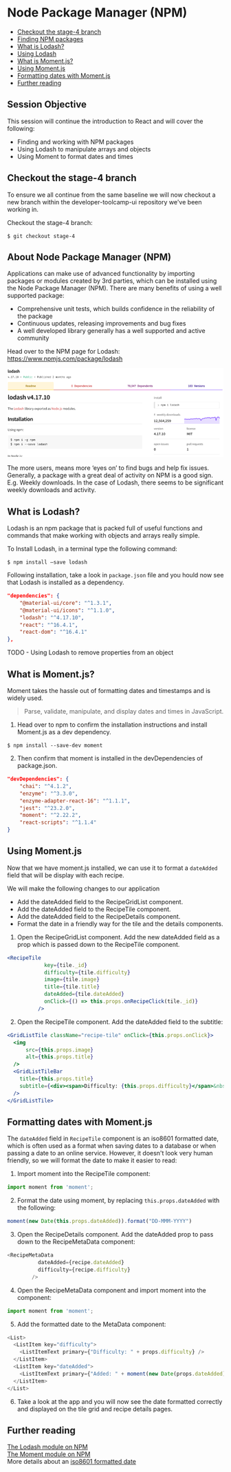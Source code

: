 # Node Package Manager (NPM)

* [Checkout the stage-4 branch](#stage-4)
* [Finding NPM packages](#npm)
* [What is Lodash?](#lodash)
* [Using Lodash](#usinglodash)
* [What is Moment.js?](#moment)
* [Using Moment.js](#usingmoment)
* [Formatting dates with Moment.js](#dateformatting)
* [Further reading](#further)

## Session Objective
This session will continue the introduction to React and will cover the following:

* Finding and working with NPM packages
* Using Lodash to manipulate arrays and objects
* Using Moment to format dates and times

<a name="stage-4"></a>
## Checkout the stage-4 branch
To ensure we all continue from the same baseline we will now checkout a new
branch within the developer-toolcamp-ui repository we've been working in.

Checkout the stage-4 branch:
```
$ git checkout stage-4
```

<a name="npm"></a>
## About Node Package Manager (NPM)
Applications can make use of advanced functionality by importing packages or modules created by 3rd parties, which can be installed using the Node Package Manager (NPM).  There are many benefits of using a well supported package:

* Comprehensive unit tests, which builds confidence in the reliability of the package
* Continuous updates, releasing improvements and bug fixes
* A well developed library generally has a well supported and active community

Head over to the NPM page for Lodash:
https://www.npmjs.com/package/lodash

<img src="./resources/session_07_lodash.png" alt="Lodash NPM page" />

The more users, means more ‘eyes on’ to find bugs and help fix issues. Generally, a package with a great deal of activity on NPM is a good sign.  E.g. Weekly downloads.  In the case of Lodash, there seems to be significant weekly downloads and activity.

<a name="lodash"></a>
## What is Lodash?

Lodash is an npm package that is packed full of useful functions and commands that make working with objects and arrays really simple.  

To Install Lodash, in a terminal type the following command:
```
$ npm install –save lodash
```

Following installation, take a look in `package.json` file and you hould now see that Lodash is installed as a dependency.
```json
"dependencies": {
    "@material-ui/core": "^1.3.1",
    "@material-ui/icons": "^1.1.0",
    "lodash": "^4.17.10",
    "react": "^16.4.1",
    "react-dom": "^16.4.1"
},
```

<a name="usinglodash"></a>
TODO - Using Lodash to remove properties from an object

<a name="whatismoment"></a>
## What is Moment.js?
Moment takes the hassle out of formatting dates and timestamps and is widely used.

> Parse, validate, manipulate, and display dates and times in JavaScript.

1. Head over to npm to confirm the installation instructions and install Moment.js as a dev dependency.
```
$ npm install --save-dev moment
```

2. Then confirm that moment is installed in the devDependencies of package.json.
```json
"devDependencies": {
    "chai": "^4.1.2",
    "enzyme": "^3.3.0",
    "enzyme-adapter-react-16": "^1.1.1",
    "jest": "^23.2.0",
    "moment": "^2.22.2",
    "react-scripts": "^1.1.4"
}
```

<a name="usingmoment"></a>
## Using Moment.js

Now that we have moment.js installed, we can use it to format a `dateAdded` field that will be display with each recipe.

We will make the following changes to our application
* Add the dateAdded field to the RecipeGridList component.
* Add the dateAdded field to the RecipeTile component.
* Add the dateAdded field to the RecipeDetails component.
* Format the date in a friendly way for the tile and the details components.

1. Open the RecipeGridList component.  Add the new dateAdded field as a prop which is passed down to the RecipeTile component.
```jsx
<RecipeTile
            key={tile._id}
            difficulty={tile.difficulty}
            image={tile.image}
            title={tile.title}
            dateAdded={tile.dateAdded}
            onClick={() => this.props.onRecipeClick(tile._id)}
          />
```

2. Open the RecipeTile component.  Add the dateAdded field to the subtitle:
```jsx
<GridListTile className="recipe-tile" onClick={this.props.onClick}>
  <img
      src={this.props.image}
      alt={this.props.title}
  />
  <GridListTileBar
    title={this.props.title}
    subtitle={<div><span>Difficulty: {this.props.difficulty}</span>&nbsp;&nbsp;<span>Date added: {this.props.dateAdded}</span></div>}
  />
</GridListTile>
```

<a name="dateformatting"></a>
## Formatting dates with Moment.js

The `dateAdded` field in `RecipeTile` component is an iso8601 formatted date, which is often used as a format when saving dates to a database or when passing a date to an online service.  However, it doesn't look very human friendly, so we will format the date to make it easier to read:

1. Import moment into the RecipeTile component:
```javascript
import moment from 'moment';
```

2. Format the date using moment, by replacing `this.props.dateAdded` with the following:

```javascript
moment(new Date(this.props.dateAdded)).format("DD-MMM-YYYY")
```

3. Open the RecipeDetails component.  Add the dateAdded prop to pass down to the RecipeMetaData component:
```javascript
<RecipeMetaData
          dateAdded={recipe.dateAdded}
          difficulty={recipe.difficulty}
        />
```

4. Open the RecipeMetaData component and import moment into the component:
```javascript
import moment from 'moment';
```

5. Add the formatted date to the MetaData component:
```javascript
<List>
  <ListItem key="difficulty">
    <ListItemText primary={"Difficulty: " + props.difficulty} />
  </ListItem>
  <ListItem key="dateAdded">
    <ListItemText primary={"Added: " + moment(new Date(props.dateAdded)).format("DD-MMM-YYYY")} />
  </ListItem>
</List>
```

6. Take a look at the app and you will now see the date formatted correctly and displayed on the tile grid and recipe details pages.

<a name="further"></a>
## Further reading
[The Lodash module on NPM](https://www.npmjs.com/package/lodash)  
[The Moment module on NPM](https://www.npmjs.com/package/moment)  
More details about an [iso8601 formatted date](https://en.wikipedia.org/wiki/ISO_8601)
